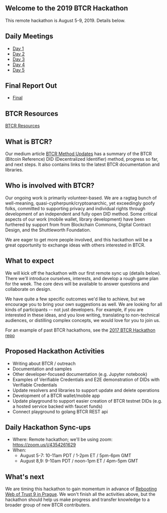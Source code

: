 ## Welcome to the 2019 BTCR Hackathon

This remote hackathon is August 5-9, 2019. Details below.

## Daily Meetings

- [Day 1](daily/day1.md)
- [Day 2](daily/day2.md)
- [Day 3](daily/day3.md)
- [Day 4](daily/day4.md)
- [Day 5](daily/day5.md)

## Final Report Out

- [Final](final_report.md)

## BTCR Resources

[BTCR Resources](https://github.com/w3c-ccg/didm-btcr/blob/gh-pages/resources.md)

## What is BTCR?

Our medium article [BTCR Method Updates](https://medium.com/@kimdhamilton/btcr-did-method-updates-d0fd14386139) has a summary of the BTCR (Bitcoin Reference) DID (Decentralized Identifier) method, progress so far, and next steps. It also contains links to the latest BTCR documentation and libraries. 

## Who is involved with BTCR?

Our ongoing work is primarily volunteer-based. We are a ragtag bunch of well-meaning, quasi-cypherpunk/cryptoanarchic, yet exceedingly goofy folks, committed to supporting privacy and individual rights through development of an independent and fully open DID method. Some critical aspects of our work (mobile wallet, library development) have been furthered by support from from Blockchain Commons, Digital Contract Design, and the Shuttleworth Foundation.

We are eager to get more people involved, and this hackathon will be a great opportunity to exchange ideas with others interested in BTCR. 

## What to expect

We will kick off the hackathon with our first remote sync up (details below). There we'll introduce ourselves, interests, and develop a rough game plan for the week. The core devs will be available to answer questions and collaborate on design.

We have quite a few specific outcomes we'd like to achieve, but we encourage you to bring your own suggestions as well. We are looking for all kinds of participants -- not just developers. For example, if you are interested in these ideas, and you love writing, translating to non-technical audiences, or distilling complex concepts, we would love for you to join us. 

For an example of past BTCR hackathons, see the [2017 BTCR Hackathon repo](https://weboftrustinfo.github.io/btcr-hackathon-2017/)

## Proposed Hackathon Activities

- Writing about BTCR / outreach
- Documentation and samples
- Other developer-focused documentation (e.g. Jupyter notebook)
- Examples of Verifiable Credentials and E2E demonstration of DIDs with Verifiable Credentials
- Update resolvers and libraries to support update and delete operations
- Development of a BTCR wallet/mobile app
- Update playground to support easier creation of BTCR testnet DIDs (e.g. a hosted service backed with faucet funds)
- Connect playground to golang BTCR REST api

## Daily Hackathon Sync-ups

- Where: Remote hackathon; we'll be using zoom: https://zoom.us/j/4354261629
- When: 
    - August 5-7: 10-11am PDT / 1-2pm ET / 5pm-6pm GMT
    - August 8,9: 9-10am PDT / noon-1pm ET / 4pm-5pm GMT

## What's next

We are timing this hackathon to gain momentum in advance of [Rebooting Web of Trust 9 in Prague](https://eventbrite.com/e/rebooting-the-web-of-trust-ix-2019b-prague-tickets-63443365815). We won't finish all the activities above, but the hackathon should help us make progress and transfer knowledge to a broader group of new BTCR contributers.


